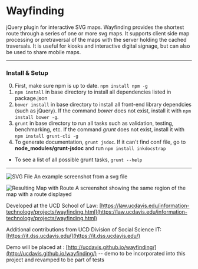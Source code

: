 Wayfinding
==========

jQuery plugin for interactive SVG maps. Wayfinding provides the shortest route through a series of one or more svg maps. It supports client side map processing or pretraversal of the maps with the server holding the cached traversals. It is useful for kiosks and interactive digital signage, but can also be used to share mobile maps.

---
### Install & Setup
0. First, make sure npm is up to date. `npm install npm -g`
1. `npm install` in base directory to install all dependencies listed in
package.json
2. `bower install` in base directory to install all front-end library dependcies
(such as jQuery). If the command *bower* does not exist, install it with `npm
install bower -g`.
3. `grunt` in base directory to run all tasks such as validation, testing,
benchmarking, etc. If the command *grunt* does not exist, install it with `npm
install grunt-cli -g`
4. To generate documentation, `grunt jsdoc`. If it can't find conf file, go
to **node\_modules/grunt-jsdoc** and run `npm install inkdocstrap`
- To see a list of all possible grunt tasks, `grunt --help`
---

![SVG File](http://i.imgur.com/Em7Lb5Z.jpg)
An example screenshot from a svg file

![Resulting Map with Route](http://i.imgur.com/EcwTNr4.jpg)
A screenshot showing the same region of the map with a route displayed

Developed at the UCD School of Law: [https://law.ucdavis.edu/information-technology/projects/wayfinding.html](https://law.ucdavis.edu/information-technology/projects/wayfinding.html)

Additional contributions from UCD Division of Social Science IT: [https://it.dss.ucdavis.edu/](https://it.dss.ucdavis.edu/)

Demo will be placed at : [http://ucdavis.github.io/wayfinding/](http://ucdavis.github.io/wayfinding/) -- demo to be incorporated into this project and revamped to be part of tests
